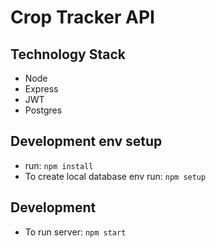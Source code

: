 # Crop Tracker API

## Technology Stack

- Node
- Express 
- JWT 
- Postgres

## Development env setup

- run: `npm install`
- To create local database env run: `npm setup`

## Development

- To run server: `npm start`




